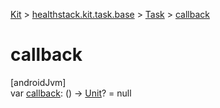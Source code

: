 
[Kit](../../../kit.html) > [healthstack.kit.task.base](../index.html) > [Task](index.html) > [callback](callback.html)



# callback



[androidJvm]\
var [callback](callback.html): () -&gt; [Unit](https://kotlinlang.org/api/latest/jvm/stdlib/kotlin/-unit/index.html)? = null




